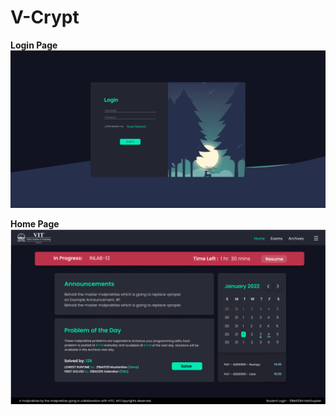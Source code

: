 # V-Crypt

**Login Page**
![plot](./Pictures/Login.png)

**Home Page**
![plot](./Pictures/home_page.png)
